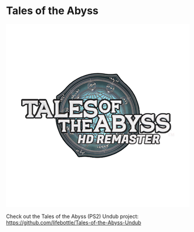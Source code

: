 # Tales of the Abyss
![](abyss.png)

Check out the Tales of the Abyss (PS2) Undub project:  
https://github.com/lifebottle/Tales-of-the-Abyss-Undub

